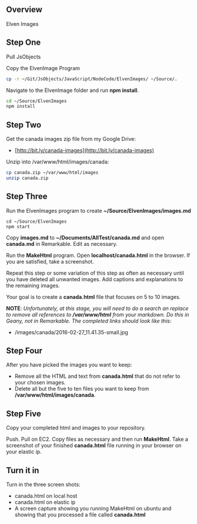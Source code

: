 ## Overview

Elven Images

## Step One

Pull JsObjects

Copy the ElvenImage Program

```bash
cp -r ~/Git/JsObjects/JavaScript/NodeCode/ElvenImages/ ~/Source/.
```

Navigate to the ElvenImage folder and run **npm install**.

```bash
cd ~/Source/ElvenImages
npm install
```

## Step Two

Get the canada images zip file from my Google Drive:

- [http://bit.ly/canada-images](http://bit.ly/canada-images)

Unzip into /var/www/html/images/canada:

```bash
cp canada.zip ~/var/www/html/images
unzip canada.zip
```

## Step Three

Run the ElvenImages program to create **~/Source/ElvenImages/images.md**

```
cd ~/Source/ElvenImages
npm start
```

Copy **images.md** to **~/Documents/AllTest/canada.md** and open **canada.md** in Remarkable. Edit as necessary.

Run the **MakeHtml** program. Open **localhost/canada.html** in the browser. If you are satisfied, take a screenshot.

Repeat this step or some variation of this step as often as necessary until you have deleted all unwanted images. Add captions and explanations to the remaining images.

Your goal is to create a **canada.html** file that focuses on 5 to 10 images.

**NOTE**: *Unfortunately, at this stage, you will need to do a search an replace to remove all references to **/var/www/html** from your markdown. Do this in Geany, not in Remarkable. The completed links should look like this:*

- /images/canada/2016-02-27_11.41.35-small.jpg



## Step Four

After you have picked the images you want to keep:

- Remove all the HTML and text from **canada.html** that do not refer to your chosen images.
- Delete all but the five to ten files you want to keep from **/var/www/html/images/canada**.

## Step Five

Copy your completed html and images to your repository.

Push. Pull on EC2. Copy files as necessary and then run **MakeHtml**. Take a screenshot of your finished **canada.html** file running in your browser on your elastic ip.

## Turn it in

Turn in the three screen shots:

- canada.html on local host
- canada.html on elastic ip
- A screen capture showing you running MakeHtml on ubuntu and showing that you processed a file called **canada.html**
